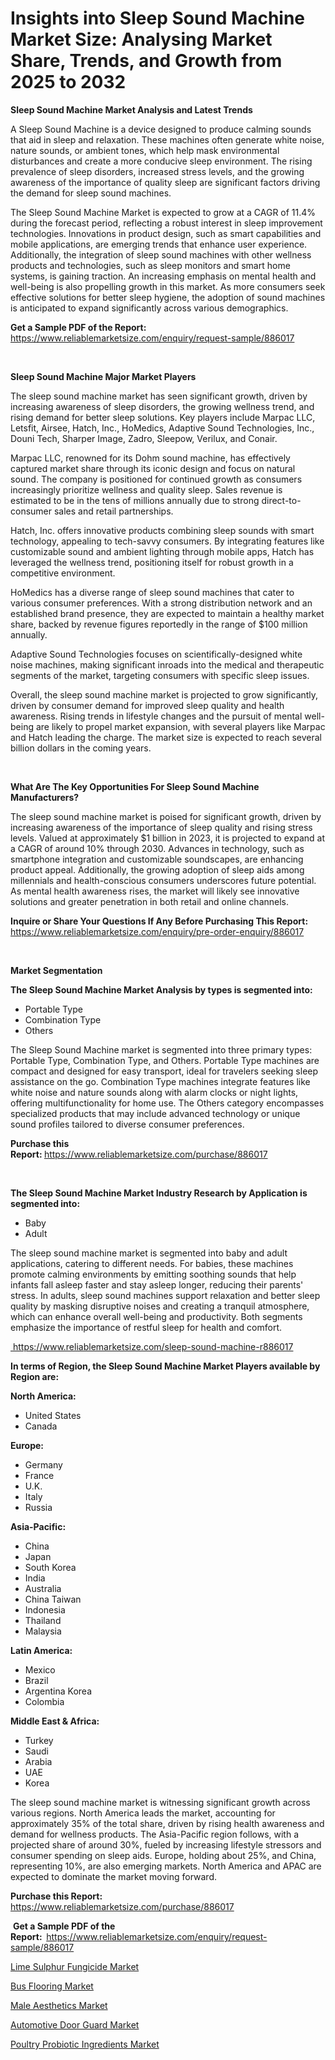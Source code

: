 <p><h1>Insights into Sleep Sound Machine Market Size: Analysing Market Share, Trends, and Growth from 2025 to 2032</h1></p><p><strong>Sleep Sound Machine Market Analysis and Latest Trends</strong></p>
<p><p>A Sleep Sound Machine is a device designed to produce calming sounds that aid in sleep and relaxation. These machines often generate white noise, nature sounds, or ambient tones, which help mask environmental disturbances and create a more conducive sleep environment. The rising prevalence of sleep disorders, increased stress levels, and the growing awareness of the importance of quality sleep are significant factors driving the demand for sleep sound machines.</p><p>The Sleep Sound Machine Market is expected to grow at a CAGR of 11.4% during the forecast period, reflecting a robust interest in sleep improvement technologies. Innovations in product design, such as smart capabilities and mobile applications, are emerging trends that enhance user experience. Additionally, the integration of sleep sound machines with other wellness products and technologies, such as sleep monitors and smart home systems, is gaining traction. An increasing emphasis on mental health and well-being is also propelling growth in this market. As more consumers seek effective solutions for better sleep hygiene, the adoption of sound machines is anticipated to expand significantly across various demographics.</p></p>
<p><strong>Get a Sample PDF of the Report:&nbsp;</strong> <a href="https://www.reliablemarketsize.com/enquiry/request-sample/886017?utm_campaign=2218&utm_medium=2&utm_source=Github&utm_content=ia&utm_term=06022025&utm_id=sleep-sound-machine">https://www.reliablemarketsize.com/enquiry/request-sample/886017</a></p>
<p>&nbsp;</p>
<p><strong>Sleep Sound Machine Major Market Players</strong></p>
<p><p>The sleep sound machine market has seen significant growth, driven by increasing awareness of sleep disorders, the growing wellness trend, and rising demand for better sleep solutions. Key players include Marpac LLC, Letsfit, Airsee, Hatch, Inc., HoMedics, Adaptive Sound Technologies, Inc., Douni Tech, Sharper Image, Zadro, Sleepow, Verilux, and Conair.</p><p>Marpac LLC, renowned for its Dohm sound machine, has effectively captured market share through its iconic design and focus on natural sound. The company is positioned for continued growth as consumers increasingly prioritize wellness and quality sleep. Sales revenue is estimated to be in the tens of millions annually due to strong direct-to-consumer sales and retail partnerships.</p><p>Hatch, Inc. offers innovative products combining sleep sounds with smart technology, appealing to tech-savvy consumers. By integrating features like customizable sound and ambient lighting through mobile apps, Hatch has leveraged the wellness trend, positioning itself for robust growth in a competitive environment.</p><p>HoMedics has a diverse range of sleep sound machines that cater to various consumer preferences. With a strong distribution network and an established brand presence, they are expected to maintain a healthy market share, backed by revenue figures reportedly in the range of $100 million annually.</p><p>Adaptive Sound Technologies focuses on scientifically-designed white noise machines, making significant inroads into the medical and therapeutic segments of the market, targeting consumers with specific sleep issues.</p><p>Overall, the sleep sound machine market is projected to grow significantly, driven by consumer demand for improved sleep quality and health awareness. Rising trends in lifestyle changes and the pursuit of mental well-being are likely to propel market expansion, with several players like Marpac and Hatch leading the charge. The market size is expected to reach several billion dollars in the coming years.</p></p>
<p>&nbsp;</p>
<p><strong>What Are The Key Opportunities For Sleep Sound Machine Manufacturers?</strong></p>
<p><p>The sleep sound machine market is poised for significant growth, driven by increasing awareness of the importance of sleep quality and rising stress levels. Valued at approximately $1 billion in 2023, it is projected to expand at a CAGR of around 10% through 2030. Advances in technology, such as smartphone integration and customizable soundscapes, are enhancing product appeal. Additionally, the growing adoption of sleep aids among millennials and health-conscious consumers underscores future potential. As mental health awareness rises, the market will likely see innovative solutions and greater penetration in both retail and online channels.</p></p>
<p><strong>Inquire or Share Your Questions If Any Before Purchasing This Report:</strong> <a href="https://www.reliablemarketsize.com/enquiry/pre-order-enquiry/886017?utm_campaign=2218&utm_medium=2&utm_source=Github&utm_content=ia&utm_term=06022025&utm_id=sleep-sound-machine">https://www.reliablemarketsize.com/enquiry/pre-order-enquiry/886017</a></p>
<p>&nbsp;</p>
<p><strong>Market Segmentation</strong></p>
<p><strong>The Sleep Sound Machine Market Analysis by types is segmented into:</strong></p>
<p><ul><li>Portable Type</li><li>Combination Type</li><li>Others</li></ul></p>
<p><p>The Sleep Sound Machine market is segmented into three primary types: Portable Type, Combination Type, and Others. Portable Type machines are compact and designed for easy transport, ideal for travelers seeking sleep assistance on the go. Combination Type machines integrate features like white noise and nature sounds along with alarm clocks or night lights, offering multifunctionality for home use. The Others category encompasses specialized products that may include advanced technology or unique sound profiles tailored to diverse consumer preferences.</p></p>
<p><strong>Purchase this Report:&nbsp;</strong><a href="https://www.reliablemarketsize.com/purchase/886017?utm_campaign=2218&utm_medium=2&utm_source=Github&utm_content=ia&utm_term=06022025&utm_id=sleep-sound-machine">https://www.reliablemarketsize.com/purchase/886017</a></p>
<p>&nbsp;</p>
<p><strong>The Sleep Sound Machine Market Industry Research by Application is segmented into:</strong></p>
<p><ul><li>Baby</li><li>Adult</li></ul></p>
<p><p>The sleep sound machine market is segmented into baby and adult applications, catering to different needs. For babies, these machines promote calming environments by emitting soothing sounds that help infants fall asleep faster and stay asleep longer, reducing their parents' stress. In adults, sleep sound machines support relaxation and better sleep quality by masking disruptive noises and creating a tranquil atmosphere, which can enhance overall well-being and productivity. Both segments emphasize the importance of restful sleep for health and comfort.</p></p>
<p><a href="https://www.reliablemarketsize.com/sleep-sound-machine-r886017?utm_campaign=2218&utm_medium=2&utm_source=Github&utm_content=ia&utm_term=06022025&utm_id=sleep-sound-machine">&nbsp;https://www.reliablemarketsize.com/sleep-sound-machine-r886017</a></p>
<p><strong>In terms of Region, the Sleep Sound Machine Market Players available by Region are:</strong></p>
<p>
    <p> <strong> North America: </strong>
        <ul>
            <li>United States</li>
            <li>Canada</li>
        </ul>
        </p> 
    <p> <strong> Europe: </strong>
        <ul>
            <li>Germany</li>
            <li>France</li>
            <li>U.K.</li>
            <li>Italy</li>
            <li>Russia</li>
        </ul>
        </p> 
    <p> <strong> Asia-Pacific: </strong>
        <ul>
            <li>China</li>
            <li>Japan</li>
            <li>South Korea</li>
            <li>India</li>
            <li>Australia</li>
            <li>China Taiwan</li>
            <li>Indonesia</li>
            <li>Thailand</li>
            <li>Malaysia</li>
        </ul>
        </p> 
    <p> <strong> Latin America: </strong>
        <ul>
            <li>Mexico</li>
            <li>Brazil</li>
            <li>Argentina Korea</li>
            <li>Colombia</li>
        </ul>
        </p> 
    <p> <strong> Middle East & Africa: </strong>
        <ul>
            <li>Turkey</li>
            <li>Saudi</li>
            <li>Arabia</li>
            <li>UAE</li>
            <li>Korea</li>
        </ul>
    </p>
    </p>
<p><p>The sleep sound machine market is witnessing significant growth across various regions. North America leads the market, accounting for approximately 35% of the total share, driven by rising health awareness and demand for wellness products. The Asia-Pacific region follows, with a projected share of around 30%, fueled by increasing lifestyle stressors and consumer spending on sleep aids. Europe, holding about 25%, and China, representing 10%, are also emerging markets. North America and APAC are expected to dominate the market moving forward.</p></p>
<p><strong>Purchase this Report: </strong><a href="https://www.reliablemarketsize.com/purchase/886017?utm_campaign=2218&utm_medium=2&utm_source=Github&utm_content=ia&utm_term=06022025&utm_id=sleep-sound-machine">https://www.reliablemarketsize.com/purchase/886017</a></p>
<p>&nbsp;<strong>Get a Sample PDF of the Report:&nbsp;&nbsp;</strong><a href="https://www.reliablemarketsize.com/enquiry/request-sample/886017?utm_campaign=2218&utm_medium=2&utm_source=Github&utm_content=ia&utm_term=06022025&utm_id=sleep-sound-machine">https://www.reliablemarketsize.com/enquiry/request-sample/886017</a></p>
<p><strong></strong></p>
<p><p><a href="https://www.linkedin.com/pulse/lime-sulphur-fungicide-market-trend-projected-continue-cd8nc?utm_campaign=2218&utm_medium=2&utm_source=Github&utm_content=ia&utm_term=06022025&utm_id=sleep-sound-machine">Lime Sulphur Fungicide Market</a></p><p><a href="https://www.linkedin.com/pulse/global-bus-flooring-nexus-sector-confluences-regional-catalysts-un5ee?utm_campaign=2218&utm_medium=2&utm_source=Github&utm_content=ia&utm_term=06022025&utm_id=sleep-sound-machine">Bus Flooring Market</a></p><p><a href="https://github.com/edacruz6/Market-Research-Report-List-1/blob/main/male-aesthetics-market.md?utm_campaign=2218&utm_medium=2&utm_source=Github&utm_content=ia&utm_term=06022025&utm_id=sleep-sound-machine">Male Aesthetics Market</a></p><p><a href="https://www.linkedin.com/pulse/automotive-door-guard-market-scope-offering-deep-insights-jtere?utm_campaign=2218&utm_medium=2&utm_source=Github&utm_content=ia&utm_term=06022025&utm_id=sleep-sound-machine">Automotive Door Guard Market</a></p><p><a href="https://www.linkedin.com/pulse/assessment-poultry-probiotic-ingredients-market-scope-markets-c1luc?utm_campaign=2218&utm_medium=2&utm_source=Github&utm_content=ia&utm_term=06022025&utm_id=sleep-sound-machine">Poultry Probiotic Ingredients Market</a></p></p>